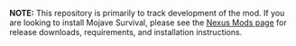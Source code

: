 **NOTE:** This repository is primarily to track development of the mod. If you are looking to install Mojave Survival, please see the [Nexus Mods page](https://www.nexusmods.com/newvegas/mods/81969?tab=description) for release downloads, requirements, and installation instructions.

